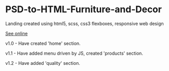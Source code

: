 # PSD-to-HTML-Furniture-and-Decor

Landing created using html5, scss, css3 flexboxes, responsive web design

<a href="https://matutamiller.github.io/PSD-to-HTML-Furniture-and-Decor/">See online</a>

v1.0 - Have created 'home' section.

v1.1 - Have added menu driven by JS, created 'products' section. 

v1.2 - Have added 'quality' section. 
